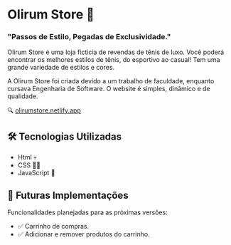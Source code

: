 # Olirum Store 👟
### "Passos de Estilo, Pegadas de Exclusividade." 

Olirum Store é uma loja ficticia de revendas de tênis de luxo. Você poderá encontrar os melhores estilos de tênis, do esportivo ao casual!
Tem uma grande variedade de estilos e cores. 

A Olirum Store foi criada devido a um trabalho de faculdade, enquanto cursava Engenharia de Software. O website é simples, dinâmico e de qualidade.

🔍 [olirumstore.netlify.app](https://olirumstore.netlify.app/)

## 🛠 Tecnologias Utilizadas
- Html 💀
- CSS 🧑🏽
- JavaScript 🧠

## 🚀 Futuras Implementações
Funcionalidades planejadas para as próximas versões:
- ✅ Carrinho de compras.
- ✅ Adicionar e remover produtos do carrinho.
